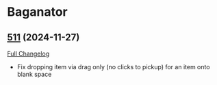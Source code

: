 # Baganator

## [511](https://github.com/Baganator/Baganator/tree/511) (2024-11-27)
[Full Changelog](https://github.com/Baganator/Baganator/compare/510...511) 

- Fix dropping item via drag only (no clicks to pickup) for an item onto blank space  
